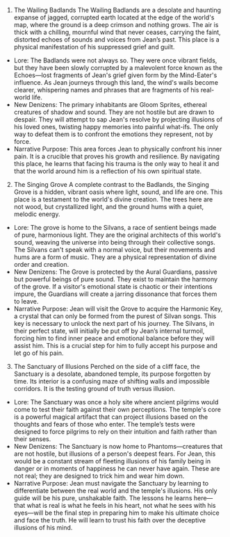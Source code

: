 1. The Wailing Badlands
The Wailing Badlands are a desolate and haunting expanse of jagged, corrupted earth located at the edge of the world's map, where the ground is a deep crimson and nothing grows. The air is thick with a chilling, mournful wind that never ceases, carrying the faint, distorted echoes of sounds and voices from Jean’s past. This place is a physical manifestation of his suppressed grief and guilt.
 * Lore: The Badlands were not always so. They were once vibrant fields, but they have been slowly corrupted by a malevolent force known as the Echoes—lost fragments of Jean's grief given form by the Mind-Eater's influence. As Jean journeys through this land, the wind's wails become clearer, whispering names and phrases that are fragments of his real-world life.
 * New Denizens: The primary inhabitants are Gloom Sprites, ethereal creatures of shadow and sound. They are not hostile but are drawn to despair. They will attempt to sap Jean's resolve by projecting illusions of his loved ones, twisting happy memories into painful what-ifs. The only way to defeat them is to confront the emotions they represent, not by force.
 * Narrative Purpose: This area forces Jean to physically confront his inner pain. It is a crucible that proves his growth and resilience. By navigating this place, he learns that facing his trauma is the only way to heal it and that the world around him is a reflection of his own spiritual state.
2. The Singing Grove
A complete contrast to the Badlands, the Singing Grove is a hidden, vibrant oasis where light, sound, and life are one. This place is a testament to the world's divine creation. The trees here are not wood, but crystallized light, and the ground hums with a quiet, melodic energy.
 * Lore: The grove is home to the Silvans, a race of sentient beings made of pure, harmonious light. They are the original architects of this world's sound, weaving the universe into being through their collective songs. The Silvans can't speak with a normal voice, but their movements and hums are a form of music. They are a physical representation of divine order and creation.
 * New Denizens: The Grove is protected by the Aural Guardians, passive but powerful beings of pure sound. They exist to maintain the harmony of the grove. If a visitor's emotional state is chaotic or their intentions impure, the Guardians will create a jarring dissonance that forces them to leave.
 * Narrative Purpose: Jean will visit the Grove to acquire the Harmonic Key, a crystal that can only be formed from the purest of Silvan songs. This key is necessary to unlock the next part of his journey. The Silvans, in their perfect state, will initially be put off by Jean’s internal turmoil, forcing him to find inner peace and emotional balance before they will assist him. This is a crucial step for him to fully accept his purpose and let go of his pain.
3. The Sanctuary of Illusions
Perched on the side of a cliff face, the Sanctuary is a desolate, abandoned temple, its purpose forgotten by time. Its interior is a confusing maze of shifting walls and impossible corridors. It is the testing ground of truth versus illusion.
 * Lore: The Sanctuary was once a holy site where ancient pilgrims would come to test their faith against their own perceptions. The temple's core is a powerful magical artifact that can project illusions based on the thoughts and fears of those who enter. The temple’s tests were designed to force pilgrims to rely on their intuition and faith rather than their senses.
 * New Denizens: The Sanctuary is now home to Phantoms—creatures that are not hostile, but illusions of a person's deepest fears. For Jean, this would be a constant stream of fleeting illusions of his family being in danger or in moments of happiness he can never have again. These are not real; they are designed to trick him and wear him down.
 * Narrative Purpose: Jean must navigate the Sanctuary by learning to differentiate between the real world and the temple's illusions. His only guide will be his pure, unshakable faith. The lessons he learns here—that what is real is what he feels in his heart, not what he sees with his eyes—will be the final step in preparing him to make his ultimate choice and face the truth. He will learn to trust his faith over the deceptive illusions of his mind.

